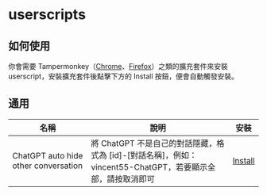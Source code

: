 # userscripts

## 如何使用

你會需要 Tampermonkey（[Chrome](https://chrome.google.com/webstore/detail/tampermonkey/dhdgffkkebhmkfjojejmpbldmpobfkfo)、[Firefox](https://addons.mozilla.org/zh-TW/firefox/addon/tampermonkey/)）之類的擴充套件來安裝 userscript，安裝擴充套件後點擊下方的 Install 按鈕，便會自動觸發安裝。

## 通用

| 名稱                                 | 說明                                                                                                       | 安裝                                                                                                           |
| ------------------------------------ | ---------------------------------------------------------------------------------------------------------- | -------------------------------------------------------------------------------------------------------------- |
| ChatGPT auto hide other conversation | 將 ChatGPT 不是自己的對話隱藏，格式為 [id]-[對話名稱]，例如：vincent55-ChatGPT，若要顯示全部，請按取消即可 | [Install](https://github.com/Vincent550102/userscripts/raw/main/ChatGPT-auto-hidden-othe-conversation.user.js) |
